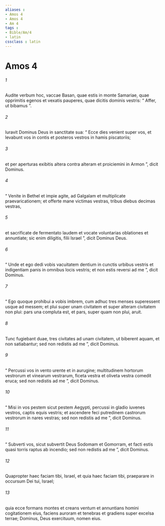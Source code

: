 ```yaml
---
aliases : 
- Amos 4
- Amos 4
- Am 4
tags : 
- Bible/Am/4
- latin
cssclass : latin
---
```


# Amos 4

###### 1
Audite verbum hoc, vaccae Basan, quae estis in monte Samariae, quae opprimitis egenos et vexatis pauperes, quae dicitis dominis vestris: “ Affer, ut bibamus ”.
###### 2
Iuravit Dominus Deus in sanctitate sua: “ Ecce dies venient super vos, et levabunt vos in contis et posteros vestros in hamis piscatoriis;
###### 3
et per aperturas exibitis altera contra alteram et proiciemini in Armon ”, dicit Dominus.
###### 4
“ Venite in Bethel et impie agite, ad Galgalam et multiplicate praevaricationem; et offerte mane victimas vestras, tribus diebus decimas vestras,
###### 5
et sacrificate de fermentato laudem et vocate voluntarias oblationes et annuntiate; sic enim diligitis, filii Israel ”, dicit Dominus Deus.
###### 6
“ Unde et ego dedi vobis vacuitatem dentium in cunctis urbibus vestris et indigentiam panis in omnibus locis vestris; et non estis reversi ad me ”, dicit Dominus.
###### 7
“ Ego quoque prohibui a vobis imbrem, cum adhuc tres menses superessent usque ad messem; et plui super unam civitatem et super alteram civitatem non plui: pars una compluta est, et pars, super quam non plui, aruit. 
###### 8
Tunc fugiebant duae, tres civitates ad unam civitatem, ut biberent aquam, et non satiabantur; sed non redistis ad me ”, dicit Dominus.
###### 9
“ Percussi vos in vento urente et in aurugine; multitudinem hortorum vestrorum et vinearum vestrarum, ficeta vestra et oliveta vestra comedit eruca; sed non redistis ad me ”, dicit Dominus.
###### 10
“ Misi in vos pestem sicut pestem Aegypti, percussi in gladio iuvenes vestros, captis equis vestris; et ascendere feci putredinem castrorum vestrorum in nares vestras; sed non redistis ad me ”, dicit Dominus.
###### 11
“ Subverti vos, sicut subvertit Deus Sodomam et Gomorram, et facti estis quasi torris raptus ab incendio; sed non redistis ad me ”, dicit Dominus.
###### 12
Quapropter haec faciam tibi, Israel, et quia haec faciam tibi, praeparare in occursum Dei tui, Israel;
###### 13
quia ecce formans montes et creans ventum et annuntians homini cogitationem eius, faciens auroram et tenebras et gradiens super excelsa terrae; Dominus, Deus exercituum, nomen eius.
